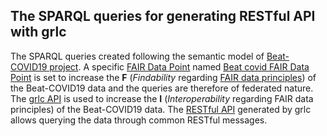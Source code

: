 ## The SPARQL queries for generating RESTful API with grlc 

The SPARQL queries created following the semantic model of [Beat-COVID19 project](https://github.com/LUMC-BioSemantics/beat-covid). A specific [FAIR Data Point](https://github.com/FAIRDataTeam/FAIRDataPoint-Spec) named [Beat covid FAIR Data Point](http://lumc-beat-covid.fair-dtls.surf-hosted.nl/) is set to increase the **F** (*Findability* regarding [FAIR data principles](https://www.go-fair.org/fair-principles/)) of the Beat-COVID19 data and the queries are therefore of federated nature. The [grlc API](https://github.com/CLARIAH/grlc) is used to increase the **I** (*Interoperability* regarding FAIR data principles) of the Beat-COVID19 data. The [RESTful API](grlc.io/api-git/LUMC-BioSemantics/beat-covid-RESTful-API/) generated by grlc allows querying the data through common RESTful messages.
